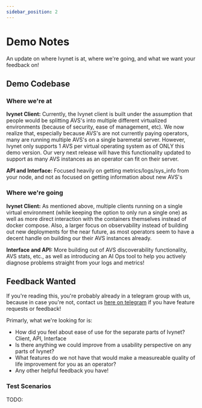 ```yaml
---
sidebar_position: 2
---
```


# Demo Notes

An update on where Ivynet is at, where we're going, and what we want your feedback on!

## Demo Codebase

### Where we're at

**Ivynet Client:** Currently, the Ivynet client is built under the assumption that people would be splitting AVS's into multiple different virtualized environments (because of security, ease of management, etc). We now realize that, especially because AVS's are not currently paying operators, many are running multiple AVS's on a single baremetal server. However, Ivynet only supports 1 AVS per virtual operating system as of ONLY this demo version. Our very next release will have this functionality updated to support as many AVS instances as an operator can fit on their server.

**API and Interface:** Focused heavily on getting metrics/logs/sys_info from your node, and not as focused on getting information about new AVS's

### Where we're going

**Ivynet Client:** As mentioned above, multiple clients running on a single virtual environment (while keeping the option to only run a single one) as well as more direct interaction with the containers themselves instead of docker compose. Also, a larger focus on observability instead of building out new deployments for the near future, as most operators seem to have a decent handle on building our their AVS instances already.

**Interface and API:** More building out of AVS discoverability functionality, AVS stats, etc., as well as introducing an AI Ops tool to help you actively diagnose problems straight from your logs and metrics!

## Feedback Wanted

If you're reading this, you're probably already in a telegram group with us, because in case you're not, contact us [here on telegram](https://t.me/soho_dot) if you have feature requests or feedback!

Primarly, what we're looking for is:

- How did you feel about ease of use for the separate parts of Ivynet? Client, API, Interface
- Is there anything we could improve from a usability perspective on any parts of Ivynet?
- What features do we not have that would make a measureable quality of life improvement for you as an operator?
- Any other helpful feedback you have!

### Test Scenarios

TODO: